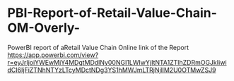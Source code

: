# PBI-Report-of-Retail-Value-Chain-OM-Overly-
PowerBI report of aRetail Value Chain
Online link of the Report https://app.powerbi.com/view?r=eyJrIjoiYWEwMjY4MDgtMDdlNy00NGI1LWIwYjItNTA1ZTlhZDRmOGJkIiwidCI6IjFiZTNhNTYzLTcyMDctNDg3YS1hMWJmLTRjNjllM2U0OTMwZSJ9
